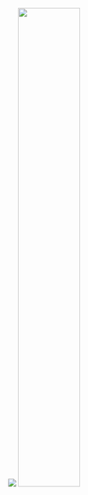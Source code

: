<img widgth="42%" src="https://i.pinimg.com/564x/2f/9c/11/2f9c11f9e55efbf1791f12c06d60729b.jpg"> <img width="50%" src="https://encrypted-tbn0.gstatic.com/images?q=tbn:ANd9GcThftdKHuBrgL4dzoqoOcvkVpWi-yYIEZ9tecvtj6vQGw&s">
